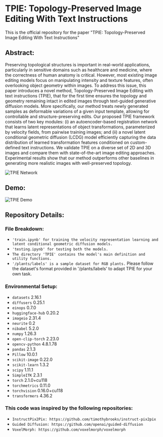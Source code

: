 # TPIE: Topology-Preserved Image Editing With Text Instructions

This is the official repository for the paper "TPIE: Topology-Preserved Image Editing With Text Instructions"

## Abstract:
Preserving topological structures is important in real-world applications, particularly in sensitive domains such as healthcare and medicine, where the correctness of human anatomy is critical. However, most existing image editing models focus on manipulating intensity and texture features, often overlooking object geometry within images. To address this issue, this paper introduces a novel method, Topology-Preserved Image Editing with text instructions (TPIE), that for the first time ensures the topology and geometry remaining intact in edited images through text-guided generative diffusion models. More specifically, our method treats newly generated samples as deformable variations of a given input template, allowing for controllable and structure-preserving edits. Our proposed TPIE framework consists of two key modules: (i) an autoencoder-based registration network that learns latent representations of object transformations, parameterized by velocity fields, from pairwise training images; and (ii) a novel latent conditional geometric diffusion (LCDG) model efficiently capturing the data distribution of learned transformation features conditioned on custom-defined text instructions. We validate TPIE on a diverse set of 2D and 3D images and compare them with state-of-the-art image editing approaches. Experimental results show that our method outperforms other baselines in generating more realistic images with well-preserved topology.

![TPIE Network](media/TPIE_model.jpg)

## Demo:
![TPIE Demo](media/TPIE-demo.gif)

## Repository Details:

### File Breakdown:

- `'train.ipynb' for training the velocity representation learning and latent conditional geometric diffusion models.`
- `'testing.ipynb' for testing both the models.`
- ` The directory 'TPIE' contains the model's main definition and utility functions. `
- `'/plants/labels' is a sample dataset for RGB plants.`
Please follow the dataset's format provided in '/plants/labels' to adapt TPIE for your own task. 

### Environmental Setup:
- `datasets`                     2.16.1
- `diffusers`                    0.25.1
- `einops`                       0.7.0
- `huggingface-hub`              0.20.2
- `imageio`                      2.31.4
- `neurite`                      0.2
- `nibabel`                      5.2.0
- `numpy`                        1.26.3
- `open-clip-torch`              2.23.0
- `opencv-python`                4.8.1.78
- `pandas`                       2.1.3
- `Pillow`                       10.0.1
- `scikit-image`                 0.22.0
- `scikit-learn`                 1.3.2
- `scipy`                        1.11.1
- `SimpleITK`                    2.3.1
- `torch`                        2.1.0+cu118
- `torchmetrics`                 0.11.0
- `torchvision`                  0.16.0+cu118
- `transformers`                 4.36.2



### This code was inspired by the following repositories:
- `InstructPix2Pix: https://github.com/timothybrooks/instruct-pix2pix`
- `Guided Diffusion: https://github.com/openai/guided-diffusion`
- `VoxelMorph: https://github.com/voxelmorph/voxelmorph`

